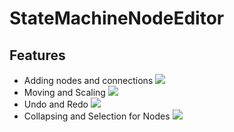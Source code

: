 # StateMachineNodeEditor
## Features
- Adding nodes and connections
![](https://github.com/RomanSoloweow/StateMachineNodeEditor/blob/master/Gifs/adding.gif)
- Moving and Scaling
![](https://github.com/RomanSoloweow/StateMachineNodeEditor/blob/master/Gifs/moving%20and%20scaling.gif)
- Undo and Redo
![](https://github.com/RomanSoloweow/StateMachineNodeEditor/blob/master/Gifs/undoRedo.gif)
- Collapsing and Selection for Nodes
![](https://github.com/RomanSoloweow/StateMachineNodeEditor/blob/master/Gifs/collapsing%20and%20selection.gif)

